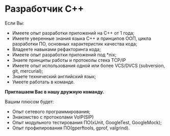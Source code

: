 Разработчик С++
===============

Если Вы:
  * Имеете опыт разработки приложений на С++ от 1 года;
  * Имеете уверенные знания языка C++ и принципов ООП, цикла разработки ПО, основных характеристик качества кода;
  * Владеете навыками рефакторинга кода;
  * Имеете опыт разработки приложений под *nix;
  * Знаете принципы работы и протоколы стека TCP/IP
  * Имеете опыт использования одной или более VCS/DVCS (subversion, git, mercurial);
  * Знаете технический английский язык;
  * Умеете работать в команде.

**Приглашаем Вас в нашу дружную команду.**

Вашим плюсом будет:
  * Опыт сетевого программирования;
  * Знакомство с протоколами VoIP(SIP)
  * Опыт модульного тестирования ПО(xUnit, GoogleTest, GoogleMock);
  * Опыт профилирования ПО(gperftools, gprof, valgrind).
